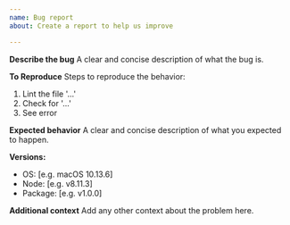 ```yaml
---
name: Bug report
about: Create a report to help us improve

---
```


**Describe the bug**
A clear and concise description of what the bug is.

**To Reproduce**
Steps to reproduce the behavior:
1. Lint the file '...'
2. Check for '...'
4. See error

**Expected behavior**
A clear and concise description of what you expected to happen.

**Versions:**
 - OS: [e.g. macOS 10.13.6]
 - Node: [e.g. v8.11.3]
 - Package: [e.g. v1.0.0]

**Additional context**
Add any other context about the problem here.
